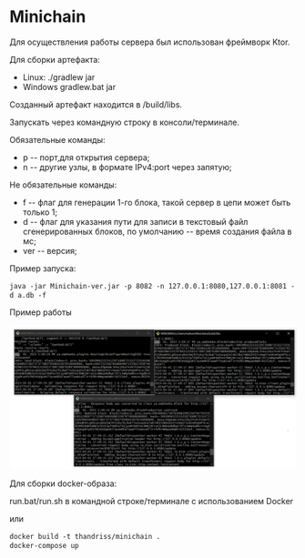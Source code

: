 # Minichain
Для осуществления работы сервера был использован фреймворк Ktor.

Для сборки артефакта:
- Linux: ./gradlew jar
- Windows gradlew.bat jar

Созданный артефакт находится в /build/libs.

Запускать через командную строку в консоли/терминале.

Обязательные команды:
* p -- порт,для открытия сервера;
* n -- другие узлы, в формате IPv4:port через запятую;

Не обязательные команды:
* f -- флаг для генерации 1-го блока, такой сервер в цепи может быть только 1;
* d -- флаг для указания пути для записи в текстовый файл сгенерированных блоков, по умолчанию -- время
  создания файла в мс;
* ver -- версия;

Пример запуска:
```
java -jar Minichain-ver.jar -p 8082 -n 127.0.0.1:8080,127.0.0.1:8081 -d a.db -f
```
Пример работы

![alt text](./images/work.png)

Для сборки docker-образа:

run.bat/run.sh в командной строке/терминале с использованием Docker

или

```
docker build -t thandriss/minichain .
docker-compose up
```